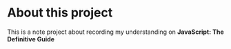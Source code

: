 # About this project
This is a note project about recording my understanding on **JavaScript: The  Definitive Guide**

